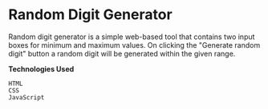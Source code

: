 # Random Digit Generator
Random digit generator is a simple web-based tool that contains two input boxes for minimum and maximum values. On clicking the "Generate random digit" button a random digit will be generated within the given range.

**Technologies Used**

    HTML
    CSS
    JavaScript
